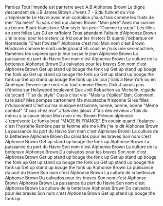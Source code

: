 Paroles
Tout l'monde est par terre avec A.B
Alphonse Brown
Le digne descendant de J.B
James Brown
J'viens 7 - 6 du funk et du vice
J'représente Le Havre avec mon complice
J'suis frais comme les fruits de mer
"Sa mère"
Tu sais c'est qui James Brown
"Mon père"
Avec ma cuisine au beurre
Black blanc beur
Mon style fait peur
"Comme ta sœur"
Les filles en sont folles
Les DJ en raffolent
Tous attendent l'album d'Alphonse Brown
J'ai la soul pour les sisters
Le friz pour les misters
Et quand j'débarque en Normandie
"C'est l'twister"
Alphonse c'est moi
Mon nom c'est Brown
Hardcore comme le nord underground
Eh cousine j'suis une sex-machine,
Ramènes tes copines que je leur casse le jean
Alphonse Brown
La puissance du port du Havre
Son nom c'est Alphonse Brown
La culture de la betterave
Alphonse Brown
Du calvados pour les braves
Son nom c'est Alphonse Brown
Get up stand up bouge the fonk up
Get up stand up bouge the fonk up
Get up stand up bouge the fonk up
Get up stand up bouge the fonk up
Get up stand up bouge the fonk up
Un jour j'irais a New York ou en Amérique
Devenir une rock star tout comme Rivers Dick
J'aurais plus d'étoiles sur Hollywood boulevard
Que Joël Robuchon au Michelin, c'guide de tocard
"T'as du style"
Ouais c'est vrai
"Mais tu t'épiles"
Bah, Comment tu le sais?
Mes pompes cartonnent
Ma moustache frissonne
Si les filles m'klaxonnent
C'est qu'ma musique est bonne, bonne, bonne, bonne
"Même combat"
"J'suis chez moi"
J'fais des jaloux
J'fais des envieux
J'fais du mérou a la sauce bleue
Mon nom c'est Brown
Prénom alphonse
J'représente Le funky beat "MADE IN FRANCE"
Eh cousin quand j'balance c'est l'hystérie
Ramène pas ta femme elle me kiffe j'te le dit
Alphonse Brown
La puissance du port du Havre
Son nom c'est Alphonse Brown
La culture de la betterave
Alphonse Brown
Du calvados pour les braves
Son nom c'est Alphonse Brown
Get up stand up bouge the fonk up
Alphonse Brown
La puissance du port du Havre
Son nom c'est Alphonse Brown
La culture de la betterave
Alphonse Brown
Du calvados pour les braves
Son nom c'est Alphonse Brown
Get up stand up bouge the fonk up
Get up stand up bouge the fonk up
Get up stand up bouge the fonk up
Get up stand up bouge the fonk up
Get up stand up bouge the fonk up
Alphonse Brown
La puissance du port du Havre
Son nom c'est Alphonse Brown
La culture de la betterave
Alphonse Brown
Du calvados pour les braves
Son nom c'est Alphonse Brown
Alphonse Brown
La puissance du port du Havre
Son nom c'est Alphonse Brown
La culture de la betterave
Alphonse Brown
Du calvados pour les braves
Son nom c'est Alphonse Brown
Get up stand up bouge the fonk up